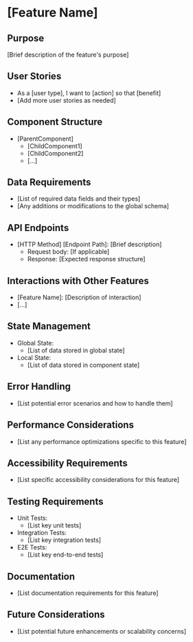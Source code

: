 # [Feature Name]

## Purpose
[Brief description of the feature's purpose]

## User Stories
- As a [user type], I want to [action] so that [benefit]
- [Add more user stories as needed]

## Component Structure
- [ParentComponent]
  - [ChildComponent1]
  - [ChildComponent2]
  - [...]

## Data Requirements
- [List of required data fields and their types]
- [Any additions or modifications to the global schema]

## API Endpoints
- [HTTP Method] [Endpoint Path]: [Brief description]
  - Request body: [If applicable]
  - Response: [Expected response structure]

## Interactions with Other Features
- [Feature Name]: [Description of interaction]
- [...]

## State Management
- Global State:
  - [List of data stored in global state]
- Local State:
  - [List of data stored in component state]

## Error Handling
- [List potential error scenarios and how to handle them]

## Performance Considerations
- [List any performance optimizations specific to this feature]

## Accessibility Requirements
- [List specific accessibility considerations for this feature]

## Testing Requirements
- Unit Tests:
  - [List key unit tests]
- Integration Tests:
  - [List key integration tests]
- E2E Tests:
  - [List key end-to-end tests]

## Documentation
- [List documentation requirements for this feature]

## Future Considerations
- [List potential future enhancements or scalability concerns]
